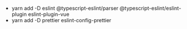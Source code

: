 * yarn add -D eslint @typescript-eslint/parser @typescript-eslint/eslint-plugin eslint-plugin-vue
* yarn add -D prettier eslint-config-prettier

